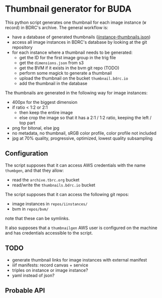 # Thumbnail generator for BUDA

This python script generates one thumbnail for each image instance (`W` record) in BDRC's archive. The general workflow is:

- have a database of generated thumbnails ([iinstance-thumbnails.json](iinstance-thumbnails.json))
- access all image instances in BDRC's database by looking at the git repository
- for each instance where a thumbnail needs to be generated:
   * get the ID for the first image group in the trig file
   * get the `dimensions.json` from s3
   * get the BVM if it exists in the bvm git repo (TODO)
   * perform some magick to generate a thumbnail
   * upload the thumbnail on the bucket `thumbnail.bdrc.io`
   * add the thumbnail in the database

The thumbnails are generated in the following way for image instances:
- 400px for the biggest dimension
- if ratio < 1:2 or 2:1
   * then keep the entire image
   * else crop the image so that it has a 2:1 / 1:2 ratio, keeping the left / top part
- png for bitonal, else jpg
- no metadata, no thumbnail, sRGB color profile, color profile not included
- jpg at 70% quality, progressive, optimized, lowest quality subsampling

## Configuration

The script supposes that it can access AWS credentials with the name `thumbgen`, and that they allow:
- read the `archive.tbrc.org` bucket
- read/write the `thumbnails.bdrc.io` bucket

The script supposes that it can access the following git repos:
- image instances in `repos/iinstances/`
- bvm in `repos/bvm/`

note that these can be symlinks.

It also supposes that a `thumbnailgen` AWS user is configured on the machine and has credentials accessible to the script.

## TODO

- generate thumbnail links for image instances with external manifest
- iiif manifests: record canvas + service
- triples on instance or image instance?
- yaml instead of json?

## Probable API

